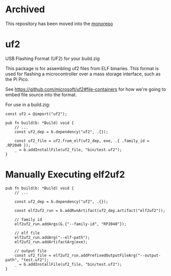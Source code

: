 # Archived

This repository has been moved into the [monorepo](https://github.com/ZigEmbeddedGroup/microzig/tree/main/website)

# uf2

USB Flashing Format (UF2) for your build.zig

This package is for assembling uf2 files from ELF binaries. This format is used for flashing a microcontroller over a mass storage interface, such as the Pi Pico.

See https://github.com/microsoft/uf2#file-containers for how we're going to embed file source into the format.

For use in a build.zig:

```zig
const uf2 = @import("uf2");

pub fn build(b: *Build) void {
    // ...
    const uf2_dep = b.dependency("uf2", .{});

    const uf2_file = uf2.from_elf(uf2_dep, exe, .{ .family_id = .RP2040 });
    _ = b.addInstallFile(uf2_file, "bin/test.uf2");
}

```

# Manually Executing elf2uf2

```zig
pub fn build(b: *Build) void {
    // ...

    const uf2_dep = b.dependency("uf2", .{});

    const elf2uf2_run = b.addRunArtifact(uf2_dep.artifact("elf2uf2"));

    // family id
    elf2uf2_run.addArgs(&.{"--family-id", "RP2040"});

    // elf file
    elf2uf2_run.addArg("--elf-path");
    elf2uf2_run.addArtifactArg(exe);

    // output file
    const uf2_file = elf2uf2_run.addPrefixedOutputFileArg("--output-path", "test.uf2");
    _ = b.addInstallFile(uf2_file, "bin/test.uf2");
}
```
